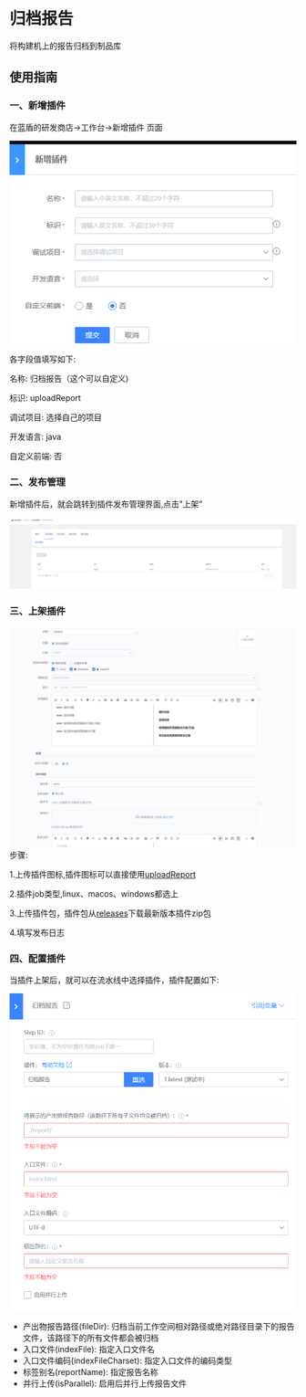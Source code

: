 # 归档报告
将构建机上的报告归档到制品库

## 使用指南
### 一、新增插件
在蓝盾的研发商店->工作台->新增插件 页面

![添加插件](images/addPlugin.png)

各字段值填写如下:

名称: 归档报告（这个可以自定义)

标识: uploadReport

调试项目: 选择自己的项目

开发语言: java

自定义前端: 否

### 二、发布管理
新增插件后，就会跳转到插件发布管理界面,点击"上架”

![上架插件](images/publish.png)

### 三、上架插件
![上架插件详细页](images/publishDetail.png)
步骤:

1.上传插件图标,插件图标可以直接使用[uploadReport](images/uploadReport.png)

2.插件job类型,linux、macos、windows都选上

3.上传插件包，插件包从[releases](https://github.com/TencentBlueKing/ci-uploadReport/releases)下载最新版本插件zip包

4.填写发布日志

### 四、配置插件
当插件上架后，就可以在流水线中选择插件，插件配置如下:

![插件配置](images/config.png)

- 产出物报告路径(fileDir): 归档当前工作空间相对路径或绝对路径目录下的报告文件，该路径下的所有文件都会被归档
- 入口文件(indexFile): 指定入口文件名
- 入口文件编码(indexFileCharset): 指定入口文件的编码类型
- 标签别名(reportName): 指定报告名称
- 并行上传(isParallel): 启用后并行上传报告文件